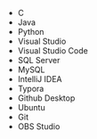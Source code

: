 - C
- Java
- Python
- Visual Studio
- Visual Studio Code
- SQL Server
- MySQL
- IntelliJ IDEA
- Typora
- Github Desktop
- Ubuntu
- Git
- OBS Studio